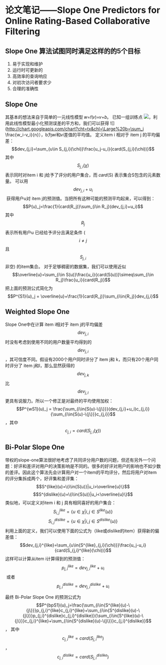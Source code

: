 # 论文笔记——Slope One Predictors for Online Rating-Based Collaborative Filtering

## Slope One 算法试图同时满足这样的的5个目标
1. 易于实现和维护
2. 运行时可更新的
3. 高效率的查询响应
4. 对初次访问者要求少
5. 合理的准确性

## Slope One
其基本的想法来自于简单的一元线性模型 𝑤=𝑓(𝑣)=𝑣+𝑏。
已知一组训练点
![](http://chart.googleapis.com/chart?cht=tx&chl=\Large%20(v_i,w_i)_{i=1}^n)，利用此线性模型最小化预测误差的平方和，我们可以获得
![](http://chart.googleapis.com/chart?cht=tx&chl=\Large%20b=\sum_i \frac{w_i-v_i}{n}），b为𝑤𝑖和𝑣𝑖差值的平均值。
定义item i 相对于 item j 的平均偏差：$$dev_{j,i}=\sum_{u\in S_{j,i}(\chi)}\frac{u_j-u_i}{card(S_{j,i}(\chi))}$$
其中 $$S_{j,i}(\chi)$$表示同时对item i 和 j给予了评分的用户集合，而 𝑐𝑎𝑟𝑑(S) 表示集合S包含的元素数量。
可以用 $$dev_{j,i}+u_i$$ 获得用户u对 item j的预测值。当把所有这种可能的预测平均起来，可以得到：
$$P(u)_j=\frac{1}{card(R_j)}\sum_{i\in R_j}(dev_{j,i}+u_i)$$
其中$$R_j$$表示所有用户u 已经给予评分且满足条件 ($$i\ne j$$且$$S_{j,i}$$非空) 的item集合。
对于足够稠密的数据集，我们可以使用近似$$\overline{u}=\sum_{i\in S(u)}\frac{u_i}{card(S(u))}\simeq\sum_{i\in R_j}\frac{u_i}{card(R_j)}$$
把上面的预测公式简化为
$$P^{S1}(u)_j = \overline{u}+\frac{1}{card(R_j)}\sum_{i\in{R_j}}dev_{j,i}$$

## Weighted Slope One
Slope One中在计算 item i相对于 item j的平均偏差$$dev_{j,i}$$时没有考虑到使用不同的用户数量平均得到的 $$dev_{j,i}$$，其可信度不同。假设有2000个用户同时评分了 item j和 k，而只有20个用户同时评分了 item j和l，那么显然获得的 $$dev_{j,k}$$ 比 $$dev_{j,l}$$更具有说服力。所以一个修正是对最终的平均使用加权：
$$P^{wS1}(u)_j = \frac{\sum_{i\in{S(u)-\{j\}}}(dev_{j,i}+u_i)c_{j,i}}{\sum_{i\in{S(u)-\{j\}}}c_{j,i}}$$，其中$$c_{j,i}=card(S_{j,i}(\chi))$$

## Bi-Polar Slope One
带权的slope-one算法很好地考虑了共同评分用户数的问题，但还有另外一个问题：好评和差评对用户的决策影响是不同的。很多的好评对用户的影响也不如少数的差评。因此这个算法先会计算用户对一个item的平均评分，然后将用户对item的评分集拆成两个，好评集和差评集：
$$S^{like}(u)=\{i\in{S(u)}|u_i>\overline{u}\}$$
$$S^{dislike}(u)=\{i\in{S(u)}|u_i<\overline{u}\}$$
类似地，可以定义对item i 和 j 具有相同喜好的用户集合：
$$S^{like}_{i,j}=\{u\in{\chi}|i,j\in{S^{like}(u)}\}$$
$$S^{dislike}_{i,j}=\{u\in{\chi}|i,j\in{S^{dislike}(u)}\}$$
利用上面的定义，我们可以使用下面的公式为（like或dislike的item）获得新的偏差值：
$$dev_{j,i}^{like}=\sum_{u\in{S^{like}_{j,i}(\chi)}}\frac{u_j-u_i}{card(S_{j,i}^{like}(\chi))}$$
这样可以计算从item i计算得到的预测值：
$$p_{j,i}^{like}=dev_{j,i}^{like}+u_i$$ 或者 $$p_{j,i}^{dislike}=dev_{j,i}^{dislike}+u_i$$

最终 Bi-Polar Slope One 的预测公式为
$$P^{bpS1}(u)_j=\frac{\sum_{i\in{S^{like}(u)-\{j\}}}p_{j,i}^{like}c_{j,i}^{like}+\sum_{i\in{S^{dislike}(u)-\{j\}}}p_{j,i}^{dislike}c_{j,i}^{dislike}}{\sum_{i\in{S^{like}(u)-\{j\}}}c_{j,i}^{like}+\sum_{i\in{S^{dislike}(u)-\{j\}}}c_{j,i}^{dislike}}$$，
其中$$c_{j,i}^{like}=card(S_{j,i}^{like})$$，$$c_{j,i}^{dislike}=card(S_{j,i}^{dislike})$$
